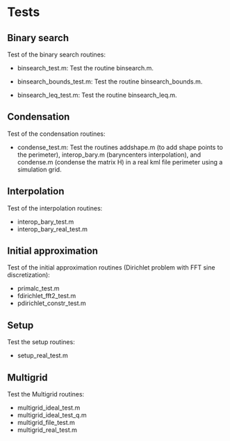 # Tests

## Binary search
Test of the binary search routines:
- binsearch_test.m: Test the routine binsearch.m.

- binsearch_bounds_test.m: Test the routine binsearch_bounds.m.

- binsearch_leq_test.m: Test the routine binsearch_leq.m.

## Condensation
Test of the condensation routines:
- condense_test.m: Test the routines addshape.m (to add shape points to the perimeter), interop_bary.m (baryncenters interpolation), and condense.m (condense the matrix H) in a real kml file perimeter using a simulation grid.

## Interpolation
Test of the interpolation routines:
- interop_bary_test.m
- interop_bary_real_test.m

## Initial approximation
Test of the initial approximation routines (Dirichlet problem with FFT sine discretization):
- primalc_test.m
- fdirichlet_fft2_test.m
- pdirichlet_constr_test.m

## Setup
Test the setup routines:
- setup_real_test.m

## Multigrid
Test the Multigrid routines:
- multigrid_ideal_test.m
- multigrid_ideal_test_q.m
- multigrid_file_test.m
- multigrid_real_test.m

